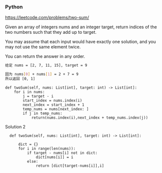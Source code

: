   ### Python 
  
https://leetcode.com/problems/two-sum/

Given an array of integers nums and an integer target, return indices of the two numbers such that they add up to target.

You may assume that each input would have exactly one solution, and you may not use the same element twice.

You can return the answer in any order.

```bash
给定 nums = [2, 7, 11, 15], target = 9

因为 nums[0] + nums[1] = 2 + 7 = 9
所以返回 [0, 1]
```

    def twoSum(self, nums: List[int], target: int) -> List[int]:
        for i in nums:
            j = target - i
            start_index = nums.index(i)
            next_index = start_index + 1
            temp_nums = nums[next_index: ]
            if j in temp_nums:
                return(nums.index(i),next_index + temp_nums.index(j))
                
    
    
   Solution 2
  ```
    def twoSum(self, nums: List[int], target: int) -> List[int]:
        
        dict = {}
        for i in range(len(nums)):
            if target - nums[i] not in dict:
                dict[nums[i]] = i
            else: 
                return [dict[target-nums[i]],i]
```


     
